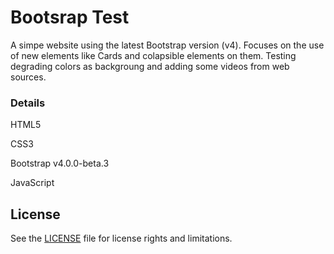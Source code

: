 # Bootsrap Test

A simpe website using the latest Bootstrap version (v4).
Focuses on the use of new elements like Cards and colapsible elements on them. 
Testing degrading colors as backgroung and adding some videos from web sources. 


### Details
HTML5

CSS3

Bootstrap v4.0.0-beta.3

JavaScript

## License
See the [LICENSE](LICENSE.md "LICENSE.md") file for license rights and limitations.

	
